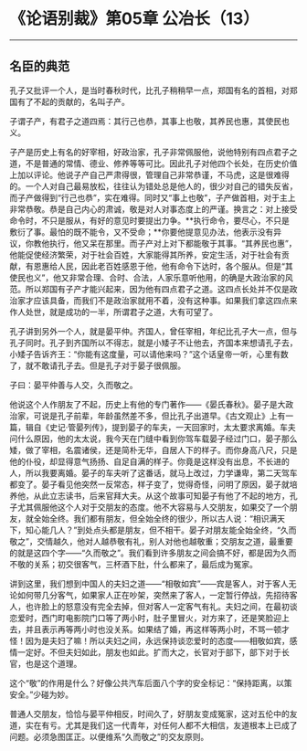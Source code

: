 # 《论语别裁》第05章 公冶长（13）

------

## 名臣的典范

孔子又批评一个人，是当时春秋时代，比孔子稍稍早一点，郑国有名的首相，对郑国有了不起的贡献的，名叫子产。

子谓子产，有君子之道四焉：其行己也恭，其事上也敬，其养民也惠，其使民也义。

子产是历史上有名的好宰相，好政治家，孔子非常佩服他，说他特别有四点君子之道，不是普通的常情、德业、修养等等可比。因此孔子对他四个长处，在历史价值上加以评论。他说子产自己严肃得很，管理自己非常恭谨，不马虎，这是很难得的。一个人对自己最易放松，往往认为错处总是他人的，很少对自己的错失反省，而子产做得到“行己也恭”，实在难得。同时又“事上也敬”，子产做首相，对于主上非常恭敬。恭是自己内心的肃诚，敬是对人对事态度上的严谨。换言之：对上接受命令时，不只是服从，有好的意见时要提出力争。**执行命令，要尽心，不只是敷衍了事。最怕的既不能令，又不受命；**你要他提意见办法，他表示没有异议，你教他执行，他又呆在那里。而子产对上对下都能敬于其事。“其养民也惠”，他能促使经济繁荣，对于社会百姓，大家能得其所养，安定生活，对于社会有贡献，有恩惠给人民，因此老百姓感恩于他，他有命令下达时，各个服从。但是“其使民也义”，他又非常合理、合时、合法，人家乐意听他用，的确是大政治家的风范。所以郑国有子产才能兴起来，因为他有四点君子之道。这四点长处并不仅是政治家才应该具备，而我们不是政治家就用不着，没有这种事。如果我们拿这四点来作人处世，就是成功的一半，所谓君子之道，大有可望了。

孔子讲到另外一个人，就是晏平仲。齐国人，曾任宰相，年纪比孔子大一点，但与孔子同时。孔子到齐国所以不得志，就是小矮子不让他去，齐国本来想请孔子去，小矮子告诉齐王：“你能有这度量，可以请他来吗？”这个话皇帝一听，心里有数了，就不敢请孔子去。但是孔子对于晏子很佩服。

子曰：晏平仲善与人交，久而敬之。

他说这个人作朋友了不起，历史上有他的专门著作——《晏氏春秋》。晏子是大政治家，可说是孔子前辈，年龄虽然差不多，但比孔子出道早。《古文观止》上有一篇，辑自《史记·管晏列传》，提到晏子的车夫，一天回家时，太太要求离婚。车夫问什么原因，他的太太说，我今天在门缝中看到你驾车载晏子经过门口，晏子那么矮，做了宰相，名震诸侯，还是简朴无华，自居人下的样子。而你身高八尺，只是他的仆役，却显得意气扬扬、自足自满的样子。你竟是这样没有出息，不长进的人，所以我要离婚。晏子的车夫听了这番话，就马上改过，力学谦卑，第二天驾车都变了。晏子看见他突然一反常态，样子变了，觉得奇怪，问明了原因，晏子就培养他，从此立志读书，后来官拜大夫。从这个故事可知晏子有他了不起的地方，孔子尤其佩服他这个人对于交朋友的态度。他不大容易与人交朋友，如果交了一个朋友，就全始全终。我们都有朋友，但全始全终的很少，所以古人说：“相识满天下，知心能几人？”到处点头都是朋友，但不相干。晏子对朋友能全始全终，“久而敬之”，交情越久，他对人越恭敬有礼，别人对他也越敬重；交朋友之道，最重要的就是这四个字——“久而敬之”。我们看到许多朋友之间会搞不好，都是因为久而不敬的关系；初交很客气，三杯酒下肚，什么都来了，最后成为冤家。

讲到这里，我们想到中国人的夫妇之道——“相敬如宾”——宾是客人，对于客人无论如何带几分客气，如果家人正在吵架，突然来了客人，一定暂行停战，先招待客人，也许脸上的怒意没有完全去掉，但对客人一定客气有礼。夫妇之间，在最初谈恋爱时，西门町电影院门口等了两小时，肚子里冒火，对方来了，还是笑脸迎上去，并且表示再等两小时也没关系。如果结了婚，再这样等两小时，不骂一顿才怪！因为是夫妇了嘛！所以夫妇之间，永远保持谈恋爱时的态度——相敬如宾，感情一定好。不但夫妇如此，朋友也如此。扩而大之，长官对于部下，部下对于长官，也是这个道理。

这个“敬”的作用是什么？好像公共汽车后面八个字的安全标记：“保持距离，以策安全。”少碰为妙。

普通人交朋友，恰恰与晏平仲相反，时间久了，好朋友变成冤家，这对五伦中的友道，实在有亏。尤其是我们这一代青年，对任何人都不大相信，友道根本上已成了问题。必须急图匡正。以便维系“久而敬之”的交友原则。

